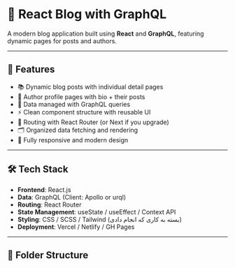 # 📰 React Blog with GraphQL

A modern blog application built using **React** and **GraphQL**, featuring dynamic pages for posts and authors.

---

## 🚀 Features

- 📚 Dynamic blog posts with individual detail pages
- 👤 Author profile pages with bio + their posts
- 🔎 Data managed with GraphQL queries
- ⚡ Clean component structure with reusable UI
- 🧭 Routing with React Router (or Next if you upgrade)
- 🗂️ Organized data fetching and rendering
- 🎨 Fully responsive and modern design

---

## 🛠️ Tech Stack

- **Frontend**: React.js
- **Data**: GraphQL (Client: Apollo or urql)
- **Routing**: React Router
- **State Management**: useState / useEffect / Context API
- **Styling**: CSS / SCSS / Tailwind (بسته به کاری که انجام دادی)
- **Deployment**: Vercel / Netlify / GH Pages

---

## 📁 Folder Structure